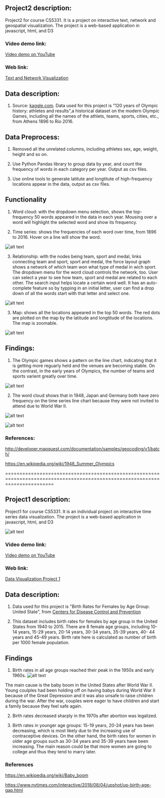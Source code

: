 ## Project2 description:

Project2 for course CS5331. It is a project on interactive text, network and geospatial visualization. The project is a web-based application in javascript, html, and D3

### Video demo link:
[Video demo on YouTube](https://www.youtube.com/watch?v=la17bteKVQg)

### Web link:
[Text and Network Visualization](https://github.com/gj0706/DataVisualization/blob/master/Project2/index.html)

## Data description:

1. Source: [kaggle.com](https://www.kaggle.com/heesoo37/120-years-of-olympic-history-athletes-and-results). Data used for this project is "120 years of Olympic history: athletes and results",a historical dataset on the modern Olympic Games, including all the names of the athlets, teams, sports, cities, etc., from Athens 1896 to Rio 2016. 

## Data Preprocess:

1. Removed all the unrelated columns, including athletes sex, age, weight, height and so on. 

2. Use Python Pandas library to group data by year, and count the frequency of words in each category per year. Output as csv files.

3. Use online tools to generate latitute and longtitute of high-frequency locations appear in the data, output as csv files.

## Functionality

1. Word cloud: with the dropdown menu selection, shows the top-frequency 50 words appeared in the data in each year. Mousing over a word will highlight the selected word and show its frequency.



2. Time series: shows the frequencies of each word over time, from 1896 to 2016. Hover on a line will show the word.

![alt text](https://github.com/gj0706/DataVisualization/blob/master/Project2/images/home.png)


3. Relationship: with the nodes being team, sport and medal, links connecting team and sport, sport and medal, the force layout graph shows a network of which team won what type of medal in wich sport. The dropdown menu for the word cloud controls the network, too. User can select a year to see how team, sport and medal are related to each other. The search input helps locate a certain word well. It has an auto-complete feature so by typping in an initial letter, user can find a drop down of all the words start with that letter and select one. 

![alt text](https://github.com/gj0706/DataVisualization/blob/master/Project2/images/relation.png)

3. Map: shows all the locations appeared in the top 50 words. The red dots are plotted on the map by the latitude and longtitude of the locations. The map is zoomable.

![alt text](https://github.com/gj0706/DataVisualization/blob/master/Project2/images/map.png)



## Findings:

1. The Olympic games shows a pattern on the line chart, indicating that it is getting more reguarly held and the venues are becoming stable. On the contrast, in the early years of Olympics, the number of teams and sports varient greatly over time. 

![alt text](https://github.com/gj0706/DataVisualization/blob/master/Project2/images/pattern.png)


2. The word cloud shows that in 1948, Japan and Germany both have zero frequency on the time series line chart because they were not invited to attend due to World War II. 


![alt text](https://github.com/gj0706/DataVisualization/blob/master/Project2/images/Japan.png)


![alt text](https://github.com/gj0706/DataVisualization/blob/master/Project2/images/Germany.png)


### References:

http://developer.mapquest.com/documentation/samples/geocoding/v1/batch/

https://en.wikipedia.org/wiki/1948_Summer_Olympics



=============================================================================================================================


## Project1 description:

Project1 for course CS5331. It is an individual project on interactive time series data visualization. The project is a web-based application in javascript, html, and D3

![alt text](https://github.com/gj0706/DataVisualization/blob/master/Project1/p1.%3CGuo%3E.%3CJian%3E.gif)

### Video demo link:
[Video demo on YouTube](https://www.youtube.com/watch?v=la17bteKVQg)

### Web link:
[Data Visualization Project 1](https://gj0706.github.io/DataVisualization/Project1/birthRate.html)


## Data description:

1. Data used for this project is "Birth Rates for Females by Age Group: United State", from [Centers for Disease Control and Prevention](https://data.cdc.gov/NCHS/NCHS-Birth-Rates-for-Females-by-Age-Group-United-S/yt7u-eiyg)

2. This dataset includes birth rates for females by age group in the United States from 1940 to 2015. There are 8 female age groups, including 10-14 years, 15-29 years, 20-14 years, 30-34 years, 35-39 years, 40- 44 years and 45-49 years. Birth rate here is calculated as number of birth per 1000 female population.


## Findings

1. Birth rates in all age groups reached their peak in the 1950s and early 1960s.
![alt text](https://github.com/gj0706/DataVisualization/blob/master/Project1/img/multiLine.png)

  The main cause is the baby boom in the United States after World War II. Young coulples had been holding off on having babys during World War II because of the Great Depression and it was also unsafe to raise children during the war. After the war, couples were eager to have children and start a family because they feel safe again. 

2. Birth rates decreased sharply in the 1970s after abortion was legalized.


3. Birth rates in younger age groups: 15-19 years, 20-24 years has been decreasing, which is most likely due to the increasing use of contraceptive devices. On the other hand, the birth rates for women in older age groups such as 30-34 years and 35-39 years have been increasing. The main reason could be that more women are going to college and thus they tend to marry later. 




### References

https://en.wikipedia.org/wiki/Baby_boom

https://www.nytimes.com/interactive/2018/08/04/upshot/up-birth-age-gap.html




